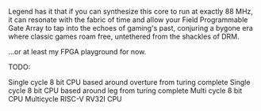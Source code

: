 Legend has it that if you can synthesize this core to run at exactly 88 MHz, it
can resonate with the fabric of time and allow your Field Programmable Gate
Array to tap into the echoes of gaming's past, conjuring a bygone era where
classic games roam free, untethered from the shackles of DRM.

...or at least my FPGA playground for now.


TODO: 

Single cycle 8 bit CPU based around overture from turing complete
Single cycle 8 bit CPU based around leg from turing complete
Multi cycle 8 bit CPU
Multicycle RISC-V RV32I CPU